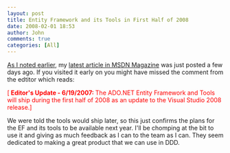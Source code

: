 ```yaml
---
layout: post
title: Entity Framework and its Tools in First Half of 2008
date: 2008-02-01 18:53
author: John
comments: true
categories: [All]
---
```

<P mce_keep="true"><A class="" href="http://codebetter.com/blogs/john.papa/archive/2007/06/17/ado-net-entity-framework-overview.aspx" mce_href="/blogs/john.papa/archive/2007/06/17/ado-net-entity-framework-overview.aspx">As I noted earlier</A>, my <A class="" href="http://msdn.microsoft.com/msdnmag/issues/07/07/DataPoints/" mce_href="http://msdn.microsoft.com/msdnmag/issues/07/07/DataPoints/">latest article in MSDN Magazine</A> was just posted a few days ago. If you visited it early on you might have missed the comment from the edtitor which reads:</P> <P mce_keep="true"><FONT color=red>[<B> Editor's Update - 6/19/2007: </B>The ADO.NET Entity Framework and Tools will ship during the first half of 2008 as an update to the Visual Studio 2008 release.] </FONT></P> <P mce_keep="true"><SPAN class=clsRed>We were told the tools would ship later, so this just confirms the plans for the EF and its tools to be available next year. I'll be chomping at the bit to use it and giving as much feedback as I can to the team as I can. They seem dedicated to making a great product that we can use in DDD.</SPAN></P> <P mce_keep="true"><SPAN class=clsRed></SPAN>&nbsp;</P>

